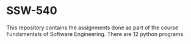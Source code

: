 # SSW-540
This repository contains the assignments done as part of the course Fundamentals of Software Engineering. 
There are 12 python programs.
